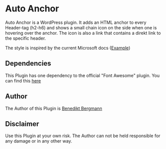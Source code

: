# Auto Anchor
Auto Anchor is a WordPress plugin. It adds an HTML anchor to every Header-tag (h2-h6) and shows a small chain icon on the side when one is hovering over the anchor. The icon is also a link that contains a direkt link to the specific header.

The style is inspired by the current Microsoft docs ([Example](https://docs.microsoft.com/en-us/power-platform/alm/overview-alm#what-is-alm))

## Dependencies
This Plugin has one dependency to the official "Font Awesome" plugin. You can find this [here](https://wordpress.org/plugins/font-awesome/)

## Author
The Author of this Plugin is [Benedikt Bergmann](https://benediktbergmann.eu)

## Disclaimer
Use this Plugin at your own risk. The Author can not be held responsible for any damage or in any other way.